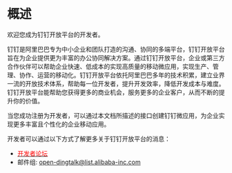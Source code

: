# 概述

欢迎您成为钉钉开放平台的开发者。

钉钉是阿里巴巴专为中小企业和团队打造的沟通、协同的多端平台，钉钉开放平台旨在为企业提供更为丰富的办公协同解决方案。通过钉钉开放平台，企业或第三方合作伙伴可以帮助企业快速、低成本的实现高质量的移动微应用，实现生产、管理、协作、运营的移动化。钉钉开放平台依托阿里巴巴多年的技术积累，建立业界一流的开放技术体系，帮助每一位开发者，提升开发效率，降低开发成本与难度。钉钉开放平台能帮助您获得更多的商业机会，服务更多的企业客户，从而不断的提升你的价值。

当您成功注册为开发者，可以通过本文档所描述的接口创建钉钉微应用，为企业实现更多丰富且个性化的企业移动应用。

开发者可以通过以下方式了解更多关于钉钉开放平台的消息：

- [<font color=red >开发者论坛</font>](http://bbs.aliyun.com/thread/276.html?spm=5176.7189909.0.0.bq46VP)
- 邮件组: open-dingtalk@list.alibaba-inc.com
